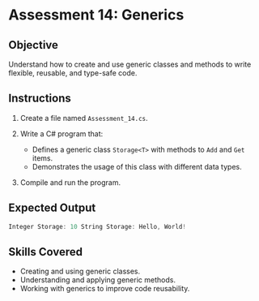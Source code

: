 # Assessment 14: Generics

## Objective

Understand how to create and use generic classes and methods to write flexible, reusable, and type-safe code.

## Instructions

1. Create a file named `Assessment_14.cs`.
2. Write a C# program that:
   - Defines a generic class `Storage<T>` with methods to `Add` and `Get` items.
   - Demonstrates the usage of this class with different data types.

3. Compile and run the program.

## Expected Output

```c#
Integer Storage: 10 String Storage: Hello, World!
```

## Skills Covered

- Creating and using generic classes.
- Understanding and applying generic methods.
- Working with generics to improve code reusability.
